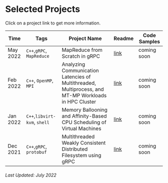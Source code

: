 # Selected Projects

Click on a project link to get more information.

Time    |Tags                              |Project Name                                                                                           |Readme                                                                                        |Code Samples
--------|----------------------------------|-------------------------------------------------------------------------------------------------------|----------------------------------------------------------------------------------------------|------------
May 2022|`C++`,`gRPC`, `MapReduce`         |MapReduce from Scratch in gRPC                                                                         |[link](https://github.com/charleshwankong/gRPC-Based-MapReduce)                               |coming soon
Feb 2022|`C++`, `OpenMP`, `MPI`            |Analyzing Communication Latencies of Multithreaded, Multiprocess, and MT-MP Workloads in HPC Cluster   |[link](https://github.com/charleshwankong/Latency-Study-of-Manycore-and-Manynode-Algorithms)  |coming soon
Jan 2022|`C++`,`libvirt-kvm`, `shell`      |Memory Ballooning and Affinity-Based CPU Scheduling of Virtual Machines                                |[link](https://github.com/charleshwankong/Load-Balancing-Virtual-Machines)                    |coming soon
Dec 2021|`C++`,`gRPC`, `protobuf`          |Multithreaded Weakly Consistent Distributed Filesystem using gRPC                                      |[link](https://github.com/charleshwankong/Multithreaded-Distributed-Filesystem-Implementation)|coming soon

###### Last Updated: July 2022
